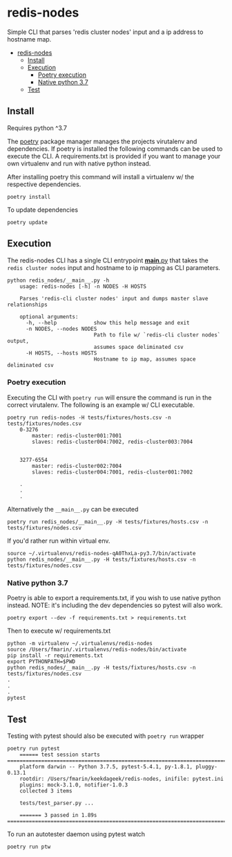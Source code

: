 # redis-nodes

Simple CLI that parses 'redis cluster nodes' input and a ip address to hostname map.

* [redis\-nodes](#redis-nodes)
  * [Install](#install)
  * [Execution](#execution)
    * [Poetry execution](#poetry-execution)
    * [Native python 3\.7](#native-python-37)
  * [Test](#test)

## Install

Requires python ^3.7

The [poetry](https://python-poetry.org/) package manager manages the projects virutalenv and dependencies.  If poetry is installed the following commands can be used to execute the CLI. A requirements.txt is provided if you want to manage your own virtualenv and run with native python instead. 

After installing poetry  this command will install a virtualenv w/ the respective dependencies.

    poetry install
    
To update dependencies

    poetry update
    
## Execution

The redis-nodes CLI has a single CLI entrypoint [__main__.py](redis_nodes/__main__.py) that takes the `redis cluster nodes` input and hostname to ip mapping as CLI parameters.

    python redis_nodes/__main__.py -h                                                                               
        usage: redis-nodes [-h] -n NODES -H HOSTS
        
        Parses 'redis-cli cluster nodes' input and dumps master slave relationships
        
        optional arguments:
          -h, --help            show this help message and exit
          -n NODES, --nodes NODES
                                Path to file w/ `redis-cli cluster nodes` output,
                                assumes space deliminated csv
          -H HOSTS, --hosts HOSTS
                                Hostname to ip map, assumes space deliminated csv
     
### Poetry execution

Executing the CLI with `poetry run` will ensure the command is run in the correct virutalenv.  The following is an example w/ CLI executable.

    poetry run redis-nodes -H tests/fixtures/hosts.csv -n tests/fixtures/nodes.csv
        0-3276
        	master: redis-cluster001:7001
        	slaves: redis-cluster004:7002, redis-cluster003:7004
        
        
        3277-6554
        	master: redis-cluster002:7004
        	slaves: redis-cluster004:7001, redis-cluster001:7002
        
        .
        .
        . 	

Alternatively the `__main__.py` can be executed

    poetry run redis_nodes/__main__.py -H tests/fixtures/hosts.csv -n tests/fixtures/nodes.csv
    
If you'd rather run within virtual env.

    source ~/.virtualenvs/redis-nodes-qA0ThxLa-py3.7/bin/activate
    python redis_nodes/__main__.py -H tests/fixtures/hosts.csv -n tests/fixtures/nodes.csv
    
### Native python 3.7

Poetry is able to export a requirements.txt, if you wish to use native python instead.  NOTE: it's including the dev dependencies so pytest will also work.

    poetry export --dev -f requirements.txt > requirements.txt
    
Then to execute w/ requirements.txt
    
    python -m virtualenv ~/.virtualenvs/redis-nodes
    source /Users/fmarin/.virtualenvs/redis-nodes/bin/activate
    pip install -r requirements.txt
    export PYTHONPATH=$PWD
    python redis_nodes/__main__.py -H tests/fixtures/hosts.csv -n tests/fixtures/nodes.csv
    .
    .
    .
    pytest
    
## Test    

Testing with pytest should also be executed with `poetry run` wrapper

    poetry run pytest                                                
        ====== test session starts =====================================================================================
        platform darwin -- Python 3.7.5, pytest-5.4.1, py-1.8.1, pluggy-0.13.1
        rootdir: /Users/fmarin/keekdageek/redis-nodes, inifile: pytest.ini
        plugins: mock-3.1.0, notifier-1.0.3
        collected 3 items                                                                                                                                                                                                                      
        
        tests/test_parser.py ...
        
        ======= 3 passed in 1.89s ======================================================================================
    
To run an autotester daemon using pytest watch

    poetry run ptw
    
